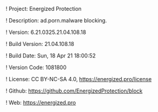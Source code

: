 ! Project: Energized Protection

! Description: ad.porn.malware blocking.

! Version: 6.21.0325.21.04.108.18

! Build Version: 21.04.108.18

! Build Date: Sun, 18 Apr 21 18:00:52

! Version Code: 1081800

! License: CC BY-NC-SA 4.0, https://energized.pro/license

! Github: https://github.com/EnergizedProtection/block

! Web: https://energized.pro
